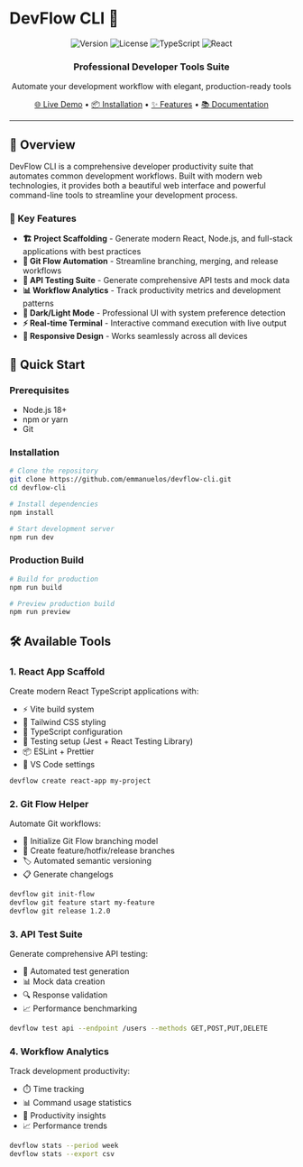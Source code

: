 # DevFlow CLI 🚀

<div align="center">
  <img src="https://img.shields.io/badge/version-1.0.0-blue.svg" alt="Version">
  <img src="https://img.shields.io/badge/license-MIT-green.svg" alt="License">
  <img src="https://img.shields.io/badge/TypeScript-Ready-blue.svg" alt="TypeScript">
  <img src="https://img.shields.io/badge/React-18+-61DAFB.svg" alt="React">
</div>

<div align="center">
  <h3>Professional Developer Tools Suite</h3>
  <p>Automate your development workflow with elegant, production-ready tools</p>
  
  <a href="https://devflow-dc9a8oe78-emmanuel-c-oguguas-projects.vercel.app">🌐 Live Demo</a> •
  <a href="#installation">📦 Installation</a> •
  <a href="#features">✨ Features</a> •
  <a href="#documentation">📚 Documentation</a>
</div>

---

## 🎯 Overview

DevFlow CLI is a comprehensive developer productivity suite that automates common development workflows. Built with modern web technologies, it provides both a beautiful web interface and powerful command-line tools to streamline your development process.

### 🌟 Key Features

- **🏗️ Project Scaffolding** - Generate modern React, Node.js, and full-stack applications with best practices
- **🔀 Git Flow Automation** - Streamline branching, merging, and release workflows
- **🧪 API Testing Suite** - Generate comprehensive API tests and mock data
- **📊 Workflow Analytics** - Track productivity metrics and development patterns
- **🌙 Dark/Light Mode** - Professional UI with system preference detection
- **⚡ Real-time Terminal** - Interactive command execution with live output
- **📱 Responsive Design** - Works seamlessly across all devices

## 🚀 Quick Start

### Prerequisites

- Node.js 18+ 
- npm or yarn
- Git

### Installation

```bash
# Clone the repository
git clone https://github.com/emmanuelos/devflow-cli.git
cd devflow-cli

# Install dependencies
npm install

# Start development server
npm run dev
```

### Production Build

```bash
# Build for production
npm run build

# Preview production build
npm run preview
```

## 🛠️ Available Tools

### 1. React App Scaffold
Create modern React TypeScript applications with:
- ⚡ Vite build system
- 🎨 Tailwind CSS styling
- 📝 TypeScript configuration
- 🧪 Testing setup (Jest + React Testing Library)
- 📦 ESLint + Prettier
- 🔧 VS Code settings

```bash
devflow create react-app my-project
```

### 2. Git Flow Helper
Automate Git workflows:
- 🌿 Initialize Git Flow branching model
- 🔀 Create feature/hotfix/release branches
- 🏷️ Automated semantic versioning
- 📋 Generate changelogs

```bash
devflow git init-flow
devflow git feature start my-feature
devflow git release 1.2.0
```

### 3. API Test Suite
Generate comprehensive API testing:
- 🧪 Automated test generation
- 📊 Mock data creation
- 🔍 Response validation
- 📈 Performance benchmarking

```bash
devflow test api --endpoint /users --methods GET,POST,PUT,DELETE
```

### 4. Workflow Analytics
Track development productivity:
- ⏱️ Time tracking
- 📊 Command usage statistics
- 🎯 Productivity insights
- 📈 Performance trends

```bash
devflow stats --period week
devflow stats --export csv
```

